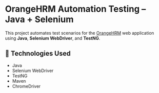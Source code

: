 # OrangeHRM Automation Testing – Java + Selenium

This project automates test scenarios for the [OrangeHRM](https://opensource-demo.orangehrmlive.com/) web application using **Java**, **Selenium WebDriver**, and **TestNG**.

## 🔧 Technologies Used

- Java
- Selenium WebDriver
- TestNG
- Maven
- ChromeDriver
